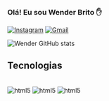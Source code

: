 ### Olá! Eu sou Wender Brito ✋

[![Instagram](https://img.shields.io/badge/Instagram-E4405F?style=for-the-badge&logo=instagram&logoColor=white)](https://instagram.com/wender_britto)
[![Gmail](https://img.shields.io/badge/Gmail-D14836?style=for-the-badge&logo=gmail&logoColor=white)](https://mail.google.com/wenderbrito.dev@gmail.com)

![Wender GitHub stats](https://github-readme-stats.vercel.app/api?username=Wenderbritto&show_icons=true&theme=highcontrast)

## Tecnologias

<div style="display: inline_block"><br/>
<img align="center" alt="html5" src="https://img.shields.io/badge/Java-ED8B00?style=for-the-badge&logo=openjdk&logoColor=white" />
<img align="center" alt="html5" src="https://img.shields.io/badge/C-00599C?style=for-the-badge&logo=c&logoColor=white" />
<img align="center" alt="html5" src="https://img.shields.io/badge/MySQL-00000F?style=for-the-badge&logo=mysql&logoColor=white" />
</div><br/>


